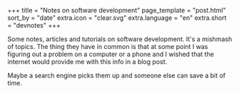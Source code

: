 +++
title = "Notes on software development"
page_template = "post.html"
sort_by = "date"
extra.icon = "clear.svg"
extra.language = "en"
extra.short = "devnotes"
+++

Some notes, articles and tutorials on software development. It's a mishmash of topics. The thing they have in common is that at some point I was figuring out a problem on a computer or a phone and I wished that the internet would provide me with this info in a blog post.

Maybe a search engine picks them up and someone else can save a bit of time.
